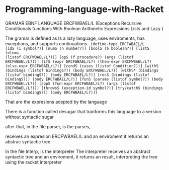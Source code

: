 # Programming-language-with-Racket

GRAMAR EBNF 
LANGUAGE ERCFWBAEL/L (Exceptions Recursive Conditionals functions With Boolean Arithmetic Expressions Lists and Lazy )

The gramar is defined as 
Is a lazy language, uses enviroments, has exceptions, and supports continuations
<code>
(define-type ERCFWBAEL/L
   [idS (i symbol?)]
   [numS (n number?)]
   [boolS (b boolean?)]
   [listS (elems (listof ERCFWBAEL/L?))]
   [opS (f procedure?) (args (listof ERCFWBAEL/L?))]
   [ifS (expr ERCFWBAEL/L?) (then-expr ERCFWBAEL/L?) (else-expr ERCFWBAEL/L?)]
   [condS (cases (listof Condition?))]
   [withS (bindings (listof bindingS?)) (body ERCFWBAEL/L?)]
   [withS* (bindings (listof bindingS?)) (body ERCFWBAEL/L?)]
   [recS (bindings (listof bindingS?)) (body ERCFWBAEL/L?)]
   [funS (params (listof symbol?)) (body ERCFWBAEL/L?)]
   [appS (fun-expr ERCFWBAEL/L?) (args (listof ERCFWBAEL/L?))]
   [throwsS (exception-id symbol?)]
   [try/catchS (bindings (listof bindingS?)) (body ERCFWBAEL/L?)])
   </code>
   
   That are the expresions acepted by the language 
   
   There is a function called desugar that tranforms this language to a version 
   without syntactic sugar 
   
   after that, in the file parser, is the parses, 
   
   receives an expresion ERCFWBAEL/L and an enviroment it returns an abstrac syntactic tree
   
   In the file Interp, is the interpreter 
   The interpreter receives an abstract syntactic tree and an enviroment, it returns an result, 
   interpreting the tree using the racket interpreter 
   
   
  


